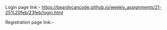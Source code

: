 Login page link:- https://beardycancode.github.io/weekly_assignments/21-25%20feb/23feb/login.html




Registration page link:-
